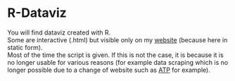 # R-Dataviz

You will find dataviz created with R. <br>
Some are interactive (.html) but visible only on my [website](https://www.sport-with-r.com/) (because here in static form). <br>
Most of the time the script is given. If this is not the case, it is because it is no longer usable for various reasons (for example data scraping which is no longer possible due to a change of website such as [ATP](https://www.atptour.com/en) for example).



